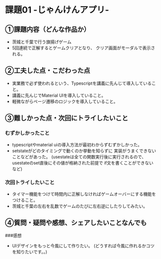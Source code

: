 # 課題01 -じゃんけんアプリ-

## ①課題内容（どんな作品か）
- 茨城と千葉で行う旗揚げゲーム
- 5回連続で正解するとゲームクリアとなり、
  クリア画面がモーダルで表示される。

## ②工夫した点・こだわった点
- 実業務で必ず使われるという、Typescriptを講義に先んじて導入していること。
- 講義に先んじでMaterial UIを導入していること。
- 軽微ながらページ遷移のロジックを導入していること。

## ③難しかった点・次回にトライしたいこと
### むずかしかったこと
- typescriptやmaterial uiの導入方法が最初わからずむずかしかった。
- setstateがどのタイミングで動くのか挙動を知らずに
  実装がうまくできないことなどがあった。
  (usestateは全ての関数実行後に実行されるので、
  usestateのset直後にその値が格納された前提で
   if文を書くことができないなど)

### 次回トライしたいこと
- タイマー機能をつけて時間内に正解しなければゲームオーバーにする機能をつけること。
- 茨城と千葉の左右を乱数でゲームのたびに左右逆にしたりしてみたい。

## ④質問・疑問や感想、シェアしたいことなんでも
###感想
- UIデザインをもっと今風にして作りたい。
(どうすれば今風に作れるかコツを知りたいです。。)

